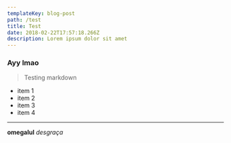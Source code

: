 ```yaml
---
templateKey: blog-post
path: /test
title: Test
date: 2018-02-22T17:57:18.266Z
description: Lorem ipsum dolor sit amet
---
```

### Ayy lmao

> Testing markdown

- item 1
- item 2
- item 3
- item 4

---

**omegalul** _desgraça_
